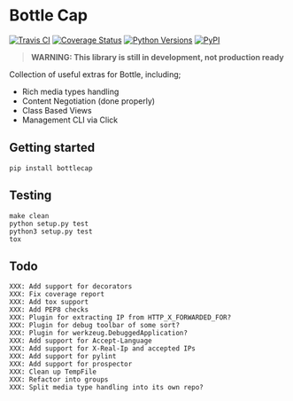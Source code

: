 # Bottle Cap

[![Travis CI](https://travis-ci.org/imsofly/bottlecap.svg)](https://travis-ci.org/imsofly/bottlecap)
[![Coverage Status](https://coveralls.io/repos/imsofly/bottlecap/badge.svg?branch=master&service=github)](https://coveralls.io/github/imsofly/bottlecap?branch=master)
[![Python Versions](https://img.shields.io/pypi/pyversions/bottlecap.svg)](https://pypi.python.org/pypi/bottlecap)
[![PyPI](https://img.shields.io/pypi/v/bottlecap.svg)](https://pypi.python.org/pypi/bottlecap)

> **WARNING: This library is still in development, not production ready**


Collection of useful extras for Bottle, including;

* Rich media types handling
* Content Negotiation (done properly)
* Class Based Views
* Management CLI via Click


## Getting started

```
pip install bottlecap
```

## Testing

```
make clean
python setup.py test
python3 setup.py test
tox
```

## Todo

```
XXX: Add support for decorators
XXX: Fix coverage report
XXX: Add tox support
XXX: Add PEP8 checks
XXX: Plugin for extracting IP from HTTP_X_FORWARDED_FOR?
XXX: Plugin for debug toolbar of some sort?
XXX: Plugin for werkzeug.DebuggedApplication?
XXX: Add support for Accept-Language
XXX: Add support for X-Real-Ip and accepted IPs
XXX: Add support for pylint
XXX: Add support for prospector
XXX: Clean up TempFile
XXX: Refactor into groups
XXX: Split media type handling into its own repo?
```